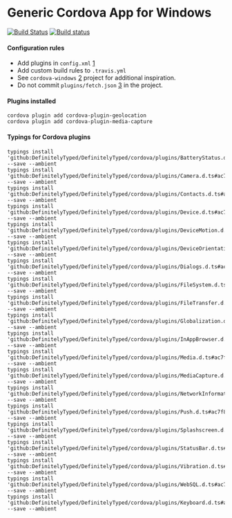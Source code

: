 # Generic Cordova App for Windows

[![Build Status](https://travis-ci.org/serbanghita/myCordovaWindowsApp.svg?branch=master)](https://travis-ci.org/serbanghita/myCordovaWindowsApp)
[![Build status](https://ci.appveyor.com/api/projects/status/oc1shclrsd9k9fk1?svg=true)](https://ci.appveyor.com/project/serbanghita/mycordovawindowsapp)

#### Configuration rules

* Add plugins in `config.xml` [1]
* Add custom build rules to `.travis.yml`
* See `cordova-windows` [2] project for additional inspiration.
* Do not commit `plugins/fetch.json` [3] in the project.

#### Plugins installed

```
cordova plugin add cordova-plugin-geolocation
cordova plugin add cordova-plugin-media-capture
```

#### Typings for Cordova plugins

```
typings install 'github:DefinitelyTyped/DefinitelyTyped/cordova/plugins/BatteryStatus.d.ts#ac7f83bdcf1dfd70e70acf7a87cf8e83719dacd6' --save --ambient
typings install 'github:DefinitelyTyped/DefinitelyTyped/cordova/plugins/Camera.d.ts#ac7f83bdcf1dfd70e70acf7a87cf8e83719dacd6' --save --ambient
typings install 'github:DefinitelyTyped/DefinitelyTyped/cordova/plugins/Contacts.d.ts#ac7f83bdcf1dfd70e70acf7a87cf8e83719dacd6' --save --ambient
typings install 'github:DefinitelyTyped/DefinitelyTyped/cordova/plugins/Device.d.ts#ac7f83bdcf1dfd70e70acf7a87cf8e83719dacd6' --save --ambient
typings install 'github:DefinitelyTyped/DefinitelyTyped/cordova/plugins/DeviceMotion.d.ts#ac7f83bdcf1dfd70e70acf7a87cf8e83719dacd6' --save --ambient
typings install 'github:DefinitelyTyped/DefinitelyTyped/cordova/plugins/DeviceOrientation.d.ts#ac7f83bdcf1dfd70e70acf7a87cf8e83719dacd6' --save --ambient
typings install 'github:DefinitelyTyped/DefinitelyTyped/cordova/plugins/Dialogs.d.ts#ac7f83bdcf1dfd70e70acf7a87cf8e83719dacd6' --save --ambient
typings install 'github:DefinitelyTyped/DefinitelyTyped/cordova/plugins/FileSystem.d.ts#ac7f83bdcf1dfd70e70acf7a87cf8e83719dacd6' --save --ambient
typings install 'github:DefinitelyTyped/DefinitelyTyped/cordova/plugins/FileTransfer.d.ts#ac7f83bdcf1dfd70e70acf7a87cf8e83719dacd6' --save --ambient
typings install 'github:DefinitelyTyped/DefinitelyTyped/cordova/plugins/Globalization.d.ts#ac7f83bdcf1dfd70e70acf7a87cf8e83719dacd6' --save --ambient
typings install 'github:DefinitelyTyped/DefinitelyTyped/cordova/plugins/InAppBrowser.d.ts#ac7f83bdcf1dfd70e70acf7a87cf8e83719dacd6' --save --ambient
typings install 'github:DefinitelyTyped/DefinitelyTyped/cordova/plugins/Media.d.ts#ac7f83bdcf1dfd70e70acf7a87cf8e83719dacd6' --save --ambient
typings install 'github:DefinitelyTyped/DefinitelyTyped/cordova/plugins/MediaCapture.d.ts#ac7f83bdcf1dfd70e70acf7a87cf8e83719dacd6' --save --ambient
typings install 'github:DefinitelyTyped/DefinitelyTyped/cordova/plugins/NetworkInformation.d.ts#ac7f83bdcf1dfd70e70acf7a87cf8e83719dacd6' --save --ambient
typings install 'github:DefinitelyTyped/DefinitelyTyped/cordova/plugins/Push.d.ts#ac7f83bdcf1dfd70e70acf7a87cf8e83719dacd6' --save --ambient
typings install 'github:DefinitelyTyped/DefinitelyTyped/cordova/plugins/Splashscreen.d.ts#ac7f83bdcf1dfd70e70acf7a87cf8e83719dacd6' --save --ambient
typings install 'github:DefinitelyTyped/DefinitelyTyped/cordova/plugins/StatusBar.d.ts#ac7f83bdcf1dfd70e70acf7a87cf8e83719dacd6' --save --ambient
typings install 'github:DefinitelyTyped/DefinitelyTyped/cordova/plugins/Vibration.d.ts#ac7f83bdcf1dfd70e70acf7a87cf8e83719dacd6' --save --ambient
typings install 'github:DefinitelyTyped/DefinitelyTyped/cordova/plugins/WebSQL.d.ts#ac7f83bdcf1dfd70e70acf7a87cf8e83719dacd6' --save --ambient
typings install 'github:DefinitelyTyped/DefinitelyTyped/cordova/plugins/Keyboard.d.ts#ac7f83bdcf1dfd70e70acf7a87cf8e83719dacd6' --save --ambient
```

[1]:http://phonegap.com/blog/2015/11/19/config_xml_changes_part_two/
[2]:https://github.com/apache/cordova-windows
[3]:http://stackoverflow.com/questions/30285200/what-is-the-purpose-of-fetch-json-file-inside-cordova-plugins-folder

